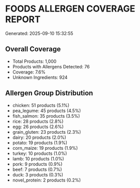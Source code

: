 # FOODS ALLERGEN COVERAGE REPORT
Generated: 2025-09-10 15:32:55

## Overall Coverage
- Total Products: 1,000
- Products with Allergens Detected: 76
- Coverage: 7.6%
- Unknown Ingredients: 924

## Allergen Group Distribution
- chicken: 51 products (5.1%)
- pea_legume: 45 products (4.5%)
- fish_salmon: 35 products (3.5%)
- rice: 28 products (2.8%)
- egg: 26 products (2.6%)
- grain_gluten: 23 products (2.3%)
- dairy: 20 products (2.0%)
- potato: 19 products (1.9%)
- corn_maize: 19 products (1.9%)
- turkey: 10 products (1.0%)
- lamb: 10 products (1.0%)
- pork: 9 products (0.9%)
- beef: 7 products (0.7%)
- duck: 3 products (0.3%)
- novel_protein: 2 products (0.2%)
